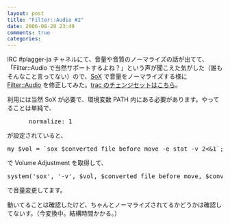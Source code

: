 ```yaml
---
layout: post
title: "Filter::Audio #2"
date: 2006-08-28 23:49
comments: true
categories: 
---
```

<p>
IRC #plagger-ja チャネルにて、音量や音質のノーマライズの話が出てて、「Filter::Audio で当然サポートするよね？」という声が聞こえた気がした（誰もそんなこと言ってない）ので、<a class="ext-link" href="http://sox.sourceforge.net/"><span class="icon"></span>SoX</a> で音量をノーマライズする様に <a class="ext-link" href="http://trac.mizzy.org/public/browser/plagger/trunk/lib/Plagger/Plugin/Filter/Audio.pm"><span class="icon"></span>Filter::Audio</a> を修正してみた。<a class="ext-link" href="http://trac.mizzy.org/public/changeset/247"><span class="icon"></span>trac のチェンジセットはこちら</a>。
</p>
<p>
利用には当然 SoX が必要で、環境変数 PATH 内にある必要があります。やってることは単純で、
</p>
<pre class="wiki">
      normalize: 1
</pre>
<p>
が設定されていると、
</p>
<pre class="wiki">
my $vol = `sox $converted_file_before_move -e stat -v 2&lt;&amp;1`;
</pre>
<p>
で Volume Adjustment を取得して、
</p>
<pre class="wiki">
system('sox', '-v', $vol, $converted_file_before_move, $converted_file);
</pre>
<p>
で音量変更してます。
</p>
<p>
動いてることは確認したけど、ちゃんとノーマライズされてるかどうかは確認してないす。（今変換中。結構時間かかる。）
</p>
